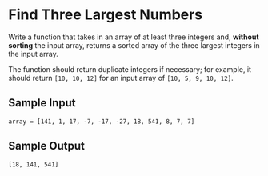 # Find Three Largest Numbers
Write a function that takes in an array of at least three integers and, **without sorting** the input array, returns a sorted array of the three largest integers in the input array.

The function should return duplicate integers if necessary; for example, it should return ```[10, 10, 12]``` for an input array of ```[10, 5, 9, 10, 12]```.

## Sample Input
```array = [141, 1, 17, -7, -17, -27, 18, 541, 8, 7, 7]```
## Sample Output
```[18, 141, 541]```
